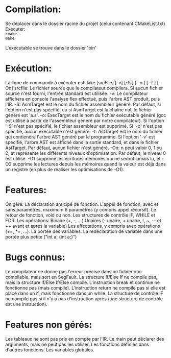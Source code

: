 # Compilation:
Se déplacer dans le dossier racine du projet (celui contenant CMakeList.txt)  
Exécuter:  
    `cmake .`  
    `make`  
    
L'exécutable <lake> se trouve dans le dossier 'bin'

# Exécution:
La ligne de commande à exécuter est:
lake [srcFile] [-v] [-S <AsmTarget>] [ -o <ExecTarget>] [ -t <AstTarget>] [-On] 
    srcfile:
        Le fichier source que le compilateur compilera. Si aucun fichier source n'est fourni, l'entrée standard est utilisée.
    -v:
        Le compilateur affichera en console l'analyse flex effectué, puis l'arbre AST produit, puis l'IR.
    -S:
        AsmTarget est le nom du fichier assembleur généré. Par défaut, si l'option n'est pas spécifié, ou si AsmTarget est la chaîne nul, le fichier généré est 'a.s'.
    -o:
        ExecTarget est le nom du fichier exécutable généré (gcc est utilisé à partir de l'assembleur généré par notre compilateur). Si l'option '-S' n'est pas spécifié, le fichier assembleur est supprimé. Si '-o' n'est pas spécifié, aucun exécutable n'est généré.
    -t:
        AstTarget est le nom du fichier qui contiendra l'arbre AST généré par le programme. Si l'option '-v' est spécifié, l'arbre AST est affiché dans la sortie standard, et dans le fichier AstTarget. Par défaut, aucun fichier n'est généré.
    -On:
        n peut valoir 0, 1 ou 2, et représente les différents niveaux d'optimisation. Par défaut, le niveau 0 est utilisé. -O1 supprime les écritures mémoires qui ne seront jamais lu, et -O2 supprime les lectures depuis les mémoires quand la valeur est déjà dans un registre (en plus de réaliser les optimisations de -O1).
    
# Features:
On gère:
    La déclaration anticipé de fonction.
    L'appel de fonction, avec et sans paramètres, maximum 6 paramètres (y compris appel récursif).
    Le retour de fonction, void ou non.
    Les structures de contrôle IF, WHILE et FOR.
    Les opérations:
        Binaire (+, -, ...)
        Unaires (- unaire, + unaire, !, ~, -- et ++ avant et aprés la variable)
    Les affectations, y compris avec opérations (+=, *=, ...).
    La portée des variables.
    La redéclaration de variable dans une portée plus petite ("int a; {int a;}")
    

    
# Bugs connus:
Le compilateur ne donne pas l'erreur précise dans un fichier non compilable, mais sort en SegFault.
La structure If/Else If ne compile pas, mais la structure If/Else If/Else compile.
L'instruction break et continue ne fonctionne pas (mais compile).
L'instruction return ne compile pas si elle est placé dans un if, mais fonctionne dans un while.
La structure de contrôle IF ne compile pas si il n'y a pas d'instruction après (une structure de contrôle est une instruction).

# Features non gérés:
Les tableaux ne sont pas pris en compte par l'IR.
Le main peut déclarer des arguments, mais ne peut pas les utiliser.
Les fonctions définies dans d'autres fonctions.
Les variables globales.






